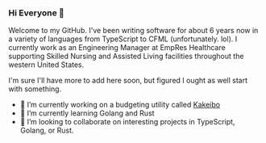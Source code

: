 ### Hi Everyone 👋

Welcome to my GitHub. I've been writing software for about 6 years now in a variety of languages from TypeScript to CFML (unfortunately. lol).
I currently work as an Engineering Manager at EmpRes Healthcare supporting Skilled Nursing and Assisted Living facilities throughout the western United States.

I'm sure I'll have more to add here soon, but figured I ought as well start with something.

- 🔭 I’m currently working on a budgeting utility called [Kakeibo](https://github.com/dchroninger/kakeibo)
- 🌱 I’m currently learning Golang and Rust
- 👯 I’m looking to collaborate on interesting projects in TypeScript, Golang, or Rust.
<!-- - 💬 Ask me about system design
- 📫 How to reach me: ...
-->
